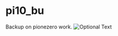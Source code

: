 # pi10_bu
Backup on pionezero work.
![Optional Text](../master/rm_content/rm_content/hr_large2.jpg)
